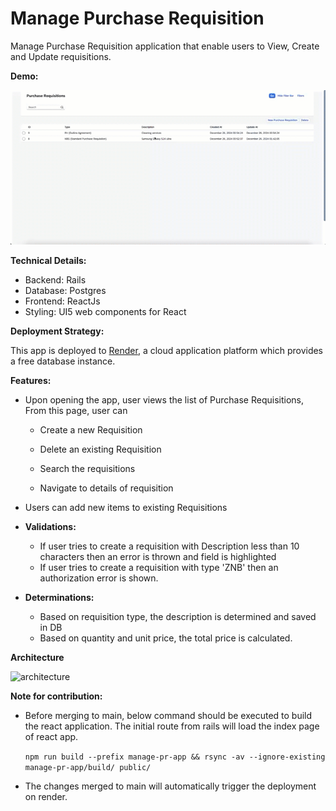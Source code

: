 # Manage Purchase Requisition
Manage Purchase Requisition application that enable users to View, Create and Update requisitions.

**Demo:**

![demo](demo/demo.gif)

**Technical Details:**

- Backend: Rails 
- Database: Postgres
- Frontend: ReactJs
- Styling:  UI5 web components for React

**Deployment Strategy:**

This app is deployed to [Render](https://render.com/), a cloud application platform which provides a free database instance.

**Features:**

- Upon opening the app, user views the list of Purchase Requisitions, From this page, user can

  - Create a new Requisition

  - Delete an existing Requisition

  - Search the requisitions

  - Navigate to details of requisition

- Users can add new items to existing Requisitions

- **Validations:**

  - If user tries to create a requisition with Description less than 10 characters then an error is thrown and field is highlighted
  - If user tries to create a requisition with type 'ZNB' then an authorization error is shown.

- **Determinations:**

  - Based on requisition type, the description is determined and saved in DB
  - Based on quantity and unit price, the total price is calculated.

**Architecture**

![architecture](ArchitectureFlow.jpg)

**Note for contribution:**

- Before merging to main, below command should be executed to build the react application. The initial route from rails will load the index page of react app.

  `npm run build --prefix manage-pr-app && rsync -av --ignore-existing manage-pr-app/build/ public/`

- The changes merged to main will automatically trigger the deployment on render.
